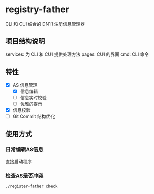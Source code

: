# registry-father

CLI 和 CUI 结合的 DN11 注册信息管理器

## 项目结构说明

services: 为 CLI 和 CUI 提供处理方法
pages: CUI 的界面
cmd: CLI 命令

## 特性

- [x] AS 信息管理
  - [x] 信息编辑
  - [ ] 信息实时校验
  - [ ] 优雅的提示
- [x] 信息校验
- [ ] Git Commit 结构优化

## 使用方式

### 日常编辑AS信息

直接启动程序

### 检查AS是否冲突

```shell
./register-father check
```
